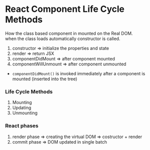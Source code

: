 # React Component Life Cycle Methods
How the class based component in mounted on the Real DOM.  
when the class loads automatically constructor is called.

1. constructor => initialize the properties and state
2. render => return JSX
3. componentDidMount => after component mounted
4. componentWillUnmount => after component unmounted

* `componentDidMount()` is invoked immediately after a component is mounted (inserted into the tree)

### Life Cycle Methods
1. Mounting
2. Updating
3. Unmounting

### React phases
1. render phase => creating the virtual DOM => costructor + render
2. commit phase => DOM updated in single batch